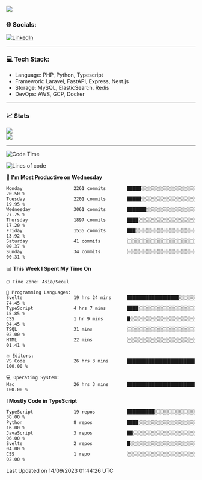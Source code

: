 <!--[![](https://visitcount.itsvg.in/api?id=jin-wk&icon=7&color=12)](https://visitcount.itsvg.in)-->
<!--[![Hits](https://hits.seeyoufarm.com/api/count/incr/badge.svg?url=https%3A%2F%2Fgithub.com%2Fjin-wk&count_bg=%235F625C&title_bg=%23555555&icon=github.svg&icon_color=%23E7E7E7&title=Hits&edge_flat=false)](https://hits.seeyoufarm.com)-->
![](https://komarev.com/ghpvc/?username=jin-wk&color=lightgrey&style=for-the-badge)

### 🌐 Socials:
[![LinkedIn](https://img.shields.io/badge/LinkedIn-%230077B5.svg?logo=linkedin&logoColor=white)](https://linkedin.com/in/jinwook-lee-242625241) 

---

### 💻 Tech Stack:
  - Language: PHP, Python, Typescript
  - Framework: Laravel, FastAPI, Express, Nest.js
  - Storage: MySQL, ElasticSearch, Redis
  - DevOps: AWS, GCP, Docker

---

### 📈 Stats
![](https://github-readme-stats.vercel.app/api?username=jin-wk&theme=dark&hide_border=true&include_all_commits=true&count_private=true)<br/>
![](https://github-readme-streak-stats.herokuapp.com/?user=jin-wk&theme=dark&hide_border=true)<br/>

---

<!--START_SECTION:waka-->
![Code Time](http://img.shields.io/badge/Code%20Time-743%20hrs%2016%20mins-blue)

![Lines of code](https://img.shields.io/badge/From%20Hello%20World%20I%27ve%20Written-2.3%20million%20lines%20of%20code-blue)

📅 **I'm Most Productive on Wednesday** 

```text
Monday                   2261 commits        █████░░░░░░░░░░░░░░░░░░░░   20.50 % 
Tuesday                  2201 commits        █████░░░░░░░░░░░░░░░░░░░░   19.95 % 
Wednesday                3061 commits        ███████░░░░░░░░░░░░░░░░░░   27.75 % 
Thursday                 1897 commits        ████░░░░░░░░░░░░░░░░░░░░░   17.20 % 
Friday                   1535 commits        ███░░░░░░░░░░░░░░░░░░░░░░   13.92 % 
Saturday                 41 commits          ░░░░░░░░░░░░░░░░░░░░░░░░░   00.37 % 
Sunday                   34 commits          ░░░░░░░░░░░░░░░░░░░░░░░░░   00.31 % 
```


📊 **This Week I Spent My Time On** 

```text
🕑︎ Time Zone: Asia/Seoul

💬 Programming Languages: 
Svelte                   19 hrs 24 mins      ███████████████████░░░░░░   74.45 % 
TypeScript               4 hrs 7 mins        ████░░░░░░░░░░░░░░░░░░░░░   15.85 % 
CSS                      1 hr 9 mins         █░░░░░░░░░░░░░░░░░░░░░░░░   04.45 % 
TSQL                     31 mins             ░░░░░░░░░░░░░░░░░░░░░░░░░   02.00 % 
HTML                     22 mins             ░░░░░░░░░░░░░░░░░░░░░░░░░   01.41 % 

🔥 Editors: 
VS Code                  26 hrs 3 mins       █████████████████████████   100.00 % 

💻 Operating System: 
Mac                      26 hrs 3 mins       █████████████████████████   100.00 % 
```

**I Mostly Code in TypeScript** 

```text
TypeScript               19 repos            ██████████░░░░░░░░░░░░░░░   38.00 % 
Python                   8 repos             ████░░░░░░░░░░░░░░░░░░░░░   16.00 % 
JavaScript               3 repos             ██░░░░░░░░░░░░░░░░░░░░░░░   06.00 % 
Svelte                   2 repos             █░░░░░░░░░░░░░░░░░░░░░░░░   04.00 % 
CSS                      1 repo              ░░░░░░░░░░░░░░░░░░░░░░░░░   02.00 % 
```




 Last Updated on 14/09/2023 01:44:26 UTC
<!--END_SECTION:waka-->
